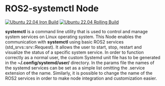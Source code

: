 # ROS2-systemctl Node

[![Ubuntu 22.04 Iron Build](https://github.com/roncapat/ros-systemctl/actions/workflows/iron.yaml/badge.svg?branch=iron)](https://github.com/roncapat/ros-systemctl/actions/workflows/iron.yaml)
[![Ubuntu 22.04 Rolling Build](https://github.com/roncapat/ros-systemctl/actions/workflows/rolling.yaml/badge.svg?branch=iron)](https://github.com/roncapat/ros-systemctl/actions/workflows/rolling.yaml)


**systemctl** is a command line utility that is used to control and manage system services on Linux operating system.
This Node enables the communication with **systemctl** using basic ROS2 services (std_srvs::srv::Request). It allows the user to start, stop, restart and visualize the status of a specific system service.
In order to function correctly as a normal user, the custom Systemd unit file has to be generated in the **~/.config/systemd/user/** directory.
In the params file the names of the systemd services can be set as a simple list omitting the .service extension of the name.
Similarly, it is possible to change the name of the ROS2 services in order to make node integration and customization easier.